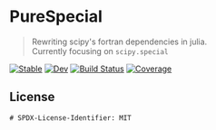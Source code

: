 # PureSpecial

> Rewriting scipy's fortran dependencies in julia.  
> Currently focusing on `scipy.special`

[![Stable](https://img.shields.io/badge/docs-stable-blue.svg)](https://inkydragon.github.io/PureSpecial.jl/stable/)
[![Dev](https://img.shields.io/badge/docs-dev-blue.svg)](https://inkydragon.github.io/PureSpecial.jl/dev/)
[![Build Status](https://github.com/inkydragon/PureSpecial.jl/actions/workflows/CI.yml/badge.svg?branch=main)](https://github.com/inkydragon/PureSpecial.jl/actions/workflows/CI.yml?query=branch%3Amain)
[![Coverage](https://codecov.io/gh/inkydragon/PureSpecial.jl/branch/main/graph/badge.svg)](https://codecov.io/gh/inkydragon/PureSpecial.jl)

## License
```
# SPDX-License-Identifier: MIT
```
